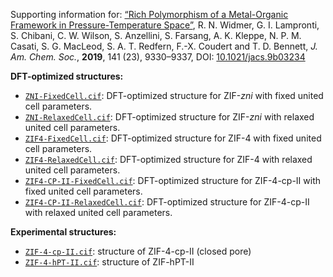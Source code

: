 Supporting information for: [“Rich Polymorphism of a Metal-Organic Framework in Pressure-Temperature Space”](https://doi.org/10.1021/jacs.9b03234), R. N. Widmer, G. I. Lampronti, S. Chibani, C. W. Wilson, S. Anzellini, S. Farsang, A. K. Kleppe, N. P. M. Casati, S. G. MacLeod, S. A. T. Redfern, F.-X. Coudert and T. D. Bennett, _J. Am. Chem. Soc._, **2019**, 141 (23), 9330–9337, DOI: [10.1021/jacs.9b03234](https://doi.org/10.1021/jacs.9b03234)


**DFT-optimized structures:**

- [`ZNI-FixedCell.cif`](ZNI-FixedCell.cif): DFT-optimized structure for ZIF-_zni_ with fixed united cell parameters.
- [`ZNI-RelaxedCell.cif`](ZNI-RelaxedCell.cif): DFT-optimized structure for ZIF-_zni_ with relaxed united cell parameters.
- [`ZIF4-FixedCell.cif`](ZIF4-FixedCell.cif): DFT-optimized structure for ZIF-4 with fixed united cell parameters.
- [`ZIF4-RelaxedCell.cif`](ZIF4-RelaxedCell.cif): DFT-optimized structure for ZIF-4 with relaxed united cell parameters.
- [`ZIF4-CP-II-FixedCell.cif`](ZIF4-CP-II-FixedCell.cif): DFT-optimized structure for ZIF-4-cp-II with fixed united cell parameters.
- [`ZIF4-CP-II-RelaxedCell.cif`](ZIF4-CP-II-RelaxedCell.cif): DFT-optimized structure for ZIF-4-cp-II with relaxed united cell parameters.

**Experimental structures:**

- [`ZIF-4-cp-II.cif`](ZIF-4-cp-II.cif): structure of ZIF-4-cp-II (closed pore)
- [`ZIF-4-hPT-II.cif`](ZIF-4-hPT-II.cif): structure of ZIF-hPT-II
